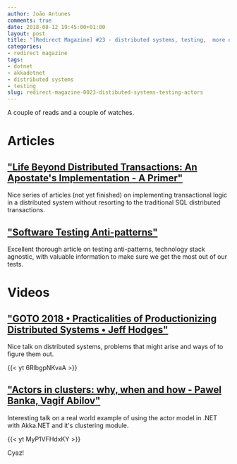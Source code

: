 ```yaml
---
author: João Antunes
comments: true
date: 2018-08-12 19:45:00+01:00
layout: post
title: "[Redirect Magazine] #23 - distributed systems, testing,  more distributed systems and actors on distributed systems"
categories:
- redirect magazine
tags:
- dotnet
- akkadotnet
- distributed systems
- testing
slug: redirect-magazine-0023-distibuted-systems-testing-actors
---
```


A couple of reads and a couple of watches.

# Articles
## ["Life Beyond Distributed Transactions: An Apostate's Implementation - A Primer"](https://jimmybogard.com/life-beyond-transactions-implementation-primer/)
Nice series of articles (not yet finished) on implementing transactional logic in a distributed system without resorting to the traditional SQL distributed transactions.
<br/>
## ["Software Testing Anti-patterns"](http://blog.codepipes.com/testing/software-testing-antipatterns.html)
Excellent thorough article on testing anti-patterns, technology stack agnostic, with valuable information to make sure we get the most out of our tests.
<br/>
# Videos
## ["GOTO 2018 • Practicalities of Productionizing Distributed Systems • Jeff Hodges"](https://youtu.be/6RlbgpNKvaA)
Nice talk on distributed systems, problems that might arise and ways of to figure them out.

{{< yt 6RlbgpNKvaA >}}
<br/>
## ["Actors in clusters: why, when and how - Pawel Banka, Vagif Abilov"](https://youtu.be/MyP1VFHdxKY)
Interesting talk on a real world example of using the actor model in .NET with Akka.NET and it's clustering module.

{{< yt MyP1VFHdxKY >}}
<br/>

Cyaz!